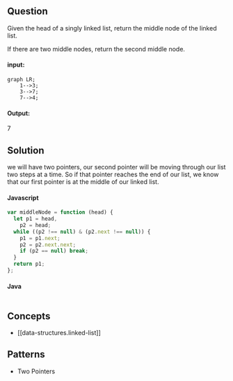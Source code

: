 
## Question

Given the head of a singly linked list, return the middle node of the linked list.

If there are two middle nodes, return the second middle node.

#### input:

```mermaid
graph LR;
    1-->3;
    3-->7;
    7-->4;
```

#### Output:

7

## Solution

we will have two pointers, our second pointer will be moving through our list two steps at a time. So if that pointer reaches the end of our list, we know that our first pointer is at the middle of our linked list.

#### Javascript

```javascript
var middleNode = function (head) {
  let p1 = head,
    p2 = head;
  while ((p2 !== null) & (p2.next !== null)) {
    p1 = p1.next;
    p2 = p2.next.next;
    if (p2 == null) break;
  }
  return p1;
};
```

#### Java

```java

```

## Concepts

- [[data-structures.linked-list]]

## Patterns

- Two Pointers
